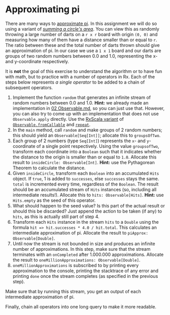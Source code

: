 Approximating pi
================

There are many ways to [approximate pi]. In this assignment we will do so using a variant of *[summing a circle's area]*.
You can view this as randomly throwing a large number of darts on a `r x r` board with origin `(0, 0)` and measuring how
many of them have a distance smaller than or equal to `r`. The ratio between these and the total number of darts thrown
should give an approximation of pi. In our case we use a `1 x 1` board and our darts are groups of two random numbers
between 0.0 and 1.0, representing the x- and y-coordinate respectively.

[approximate pi]: https://en.wikipedia.org/wiki/Approximations_of_%CF%80
[summing a circle's area]: https://en.wikipedia.org/wiki/Approximations_of_%CF%80#Summing_a_circle.27s_area
 
It is **not** the goal of this exercise to understand the algorithm or to have fun with math, but to practice with a
number of operators in Rx. Each of the steps below represents *a single operator* to be added to a chain of subsequent
operators.

1. Implement the function `random` that generates an infinite stream of random numbers between 0.0 and 1.0. **Hint:** we
   already made an implementation in [02 Observable.md], so you can just use that. However, you can also try to come up with
   an implementation that does not use `Observable.apply` directly. Use the [RxScala variant] of [`Observable.fromCallable`]
   and [`repeat`].
2. In the `main` method, call `random` and make groups of 2 random numbers; this should yield an `Observable[Seq[Int]]`;
   allocate this to `groupsOfTwo`.
3. Each group of 2 numbers (type `Seq[Int]`) represents the `x`- and `y`-coordinate of a single point respectively. Using
   the value `groupsofTwo`, transform each coordinate into a `Boolean` such that it indicates whether the distance to the
   origin is smaller than or equal to `1.0`. Allocate this result to `insideCircle: Observable[Int]`.
   **Hint:** use the Pythagorean Theorem to calculate the distance.
4. Given `insideCircle`, transform each `Boolean` into an accumulated `Hits` object. If `true`, 1 is added to `successes`,
   else `successes` stays the same. `total` is incremented every time, regardless of the `Boolean`. The result should be an
   accumulated stream of `Hits` instances (so, including all intermediate results!). Allocate this to `hits: Observable[Hits]`.
   **Hint:** use `Hits.empty` as the seed of this operator.
5. What should happen to the seed value? Is this part of the actual result or should this be discarded? Just append the
   action to be taken (if any) to `hits`, as this is actually still part of step 4.
6. Transform each `Hits` instance in the stream `hits` to a `Double` using the formula `hit => hit.successes * 4.0 / hit.total`.
   This calculates an intermediate approximation of pi. Allocate the result to `piApprox: Observable[Double]`.
7. Until now the stream is not bounded in size and produces an infinite number of approximations. In this step, make sure
   that the stream terminates with an `onCompleted` after 1.000.000 approximations. Allocate the result to
   `oneMillionApproximations: Observable[Double]`.
8. `oneMillionApproximations` is subscribed to by printing every approximation to the console, printing the stacktrace of
   any error and printing `done` once the stream completes (as specified in the previous step).

Make sure that by running this stream, you get an output of each intermediate approximation of pi.

Finally, chain all operators into one long query to make it more readable.

[02 Observable.md]: ../02%20Observable.md
[RxScala variant]: http://reactivex.io/rxscala/comparison.html
[`Observable.fromCallable`]: http://reactivex.io/RxJava/javadoc/rx/Observable.html#fromCallable(java.util.concurrent.Callable)
[`repeat`]: http://reactivex.io/rxscala/scaladoc/index.html#rx.lang.scala.Observable@repeat:rx.lang.scala.Observable[T]
